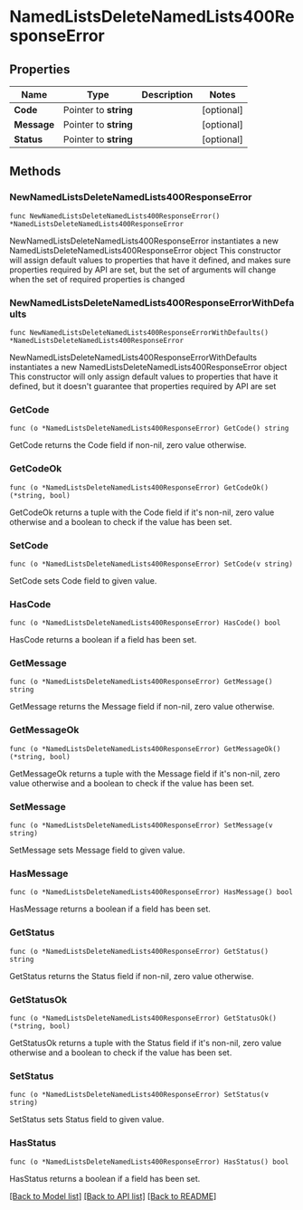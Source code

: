 # NamedListsDeleteNamedLists400ResponseError

## Properties

Name | Type | Description | Notes
------------ | ------------- | ------------- | -------------
**Code** | Pointer to **string** |  | [optional] 
**Message** | Pointer to **string** |  | [optional] 
**Status** | Pointer to **string** |  | [optional] 

## Methods

### NewNamedListsDeleteNamedLists400ResponseError

`func NewNamedListsDeleteNamedLists400ResponseError() *NamedListsDeleteNamedLists400ResponseError`

NewNamedListsDeleteNamedLists400ResponseError instantiates a new NamedListsDeleteNamedLists400ResponseError object
This constructor will assign default values to properties that have it defined,
and makes sure properties required by API are set, but the set of arguments
will change when the set of required properties is changed

### NewNamedListsDeleteNamedLists400ResponseErrorWithDefaults

`func NewNamedListsDeleteNamedLists400ResponseErrorWithDefaults() *NamedListsDeleteNamedLists400ResponseError`

NewNamedListsDeleteNamedLists400ResponseErrorWithDefaults instantiates a new NamedListsDeleteNamedLists400ResponseError object
This constructor will only assign default values to properties that have it defined,
but it doesn't guarantee that properties required by API are set

### GetCode

`func (o *NamedListsDeleteNamedLists400ResponseError) GetCode() string`

GetCode returns the Code field if non-nil, zero value otherwise.

### GetCodeOk

`func (o *NamedListsDeleteNamedLists400ResponseError) GetCodeOk() (*string, bool)`

GetCodeOk returns a tuple with the Code field if it's non-nil, zero value otherwise
and a boolean to check if the value has been set.

### SetCode

`func (o *NamedListsDeleteNamedLists400ResponseError) SetCode(v string)`

SetCode sets Code field to given value.

### HasCode

`func (o *NamedListsDeleteNamedLists400ResponseError) HasCode() bool`

HasCode returns a boolean if a field has been set.

### GetMessage

`func (o *NamedListsDeleteNamedLists400ResponseError) GetMessage() string`

GetMessage returns the Message field if non-nil, zero value otherwise.

### GetMessageOk

`func (o *NamedListsDeleteNamedLists400ResponseError) GetMessageOk() (*string, bool)`

GetMessageOk returns a tuple with the Message field if it's non-nil, zero value otherwise
and a boolean to check if the value has been set.

### SetMessage

`func (o *NamedListsDeleteNamedLists400ResponseError) SetMessage(v string)`

SetMessage sets Message field to given value.

### HasMessage

`func (o *NamedListsDeleteNamedLists400ResponseError) HasMessage() bool`

HasMessage returns a boolean if a field has been set.

### GetStatus

`func (o *NamedListsDeleteNamedLists400ResponseError) GetStatus() string`

GetStatus returns the Status field if non-nil, zero value otherwise.

### GetStatusOk

`func (o *NamedListsDeleteNamedLists400ResponseError) GetStatusOk() (*string, bool)`

GetStatusOk returns a tuple with the Status field if it's non-nil, zero value otherwise
and a boolean to check if the value has been set.

### SetStatus

`func (o *NamedListsDeleteNamedLists400ResponseError) SetStatus(v string)`

SetStatus sets Status field to given value.

### HasStatus

`func (o *NamedListsDeleteNamedLists400ResponseError) HasStatus() bool`

HasStatus returns a boolean if a field has been set.


[[Back to Model list]](../README.md#documentation-for-models) [[Back to API list]](../README.md#documentation-for-api-endpoints) [[Back to README]](../README.md)


